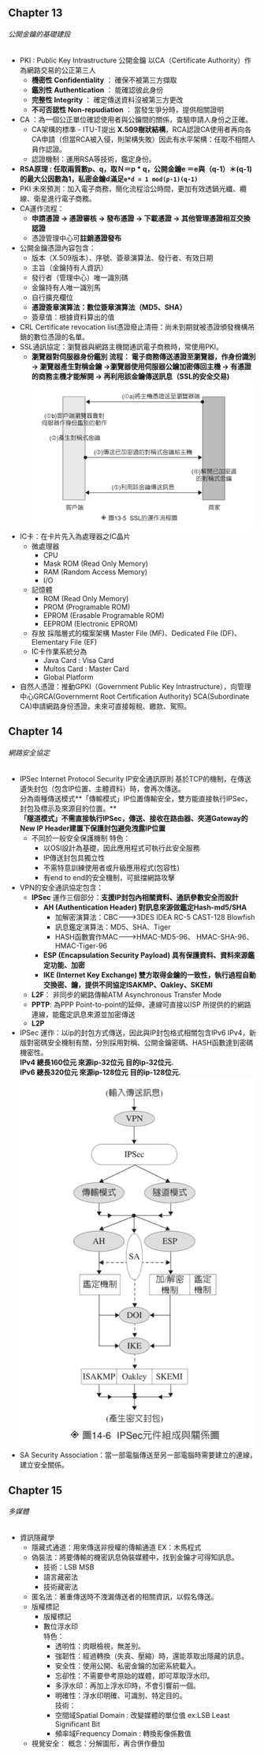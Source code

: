 ## Chapter 13
###### 公開金鑰的基礎建設
* PKI : Public Key Intrastructure 公開金鑰 以CA（Certificate Authority）作為網路交易的公正第三人
   * **機密性 Confidentiality** ： 確保不被第三方擷取
   * **鑑別性 Authentication** ： 能確認彼此身份
   * **完整性 Integrity** ： 確定傳送資料沒被第三方更改
   * **不可否認性 Non-repudiation** ： 當發生爭分時，提供相關證明
* CA ：為一個公正單位確認使用者與公鑰間的關係，查驗申請人身份之正確。
  * CA架構的標準 - ITU-T提出 **X.509樹狀結構**，RCA認證CA使用者再向各CA申請（但當RCA被入侵，則架構失敗）因此有水平架構：任取不相關人員作認證。
  * 認證機制：運用RSA等技術，鑑定身份。
* **RSA原理 : 任取兩質數p、q，取Ｎ＝p * q，公開金鑰e ＝e與（q-1）＊(q-1)的最大公因數為1，私密金鑰d滿足`e*d = 1 mod(p-1)(q-1)`**
* PKI 未來預測：加入電子商務，簡化流程洽公時間，更加有效透鍋光纖、纜線、衛星進行電子商務。
* CA運作流程：
   * **申請憑證 -> 憑證審核 -> 發布憑證 -> 下載憑證 -> 其他管理憑證相互交換認證**
   * 憑證管理中心可**註銷憑證發布**
* 公開金鑰憑證內容包含：
   * 版本（X.509版本）、序號、簽章演算法、發行者、有效日期
   * 主旨（金鑰持有人資訊）
   * 發行者（管理中心）唯一識別碼
   * 金鑰持有人唯一識別馬
   * 自行擴充欄位
   * **憑證簽章演算法：數位簽章演算法（MD5、SHA）**
   * 簽章值：根據資料算出的值
* CRL Certificate revocation list憑證廢止清冊：尚未到期就被憑證頒發機構吊銷的數位憑證的名單。
* SSL通訊協定：瀏覽器與網路主機間通訊電子商務時，常使用PKI。
  * **瀏覽器對伺服器身份鑑別 流程： 電子商務傳送憑證至瀏覽器，作身份識別 -> 瀏覽器產生對稱金鑰 ->瀏覽器使用伺服器公鑰加密傳回主機 -> 
  有憑證的商務主機才能解開 -> 再利用該金鑰傳送訊息（SSL的安全交易)**
  ![image](https://github.com/annachen88/Note/blob/51c5b15994b6d6a91d0daea30edc8f55e5628c45/ssl.png)
* IC卡：在卡片先入為處理器之IC晶片 
  * 微處理器
    * CPU
    * Mask ROM (Read Only Memory)
    * RAM (Random Access Memory)
    * I/O
  * 記憶體
    * ROM (Read Only Memory)
    * PROM (Programable ROM)
    * EPROM (Erasable Programable ROM)
    * EEPROM (Electronic EPROM)
  * 存放 採階層式的檔案架構 Master File (MF)、Dedicated File (DF)、Elementary File (EF)
  * IC卡作業系統分為 
    * Java Card : Visa Card
    * Multos Card : Master Card
    * Global Platform 
* 自然人憑證：推動GPKI（Government Public Key Intrastructure），向管理中心GRCA(Governmernt Root Certification Authority)
 SCA(Subordinate CA)申請網路身份憑證，未來可直接報稅、繳款、駕照。 
## Chapter 14
###### 網路安全協定
* IPSec Internet Protocol Security IP安全通訊原則
  基於TCP的機制，在傳送遺失封包（包含IP位置、主體資料）時，會再次傳送。  
  分為兩種傳送模式**「傳輸模式」IP位置傳輸安全，雙方能直接執行IPSec，封包及標示及來源目的位置。**    
  **「隧道模式」不需直接執行IPSec，傳送、接收在路由器、夾道Gateway的New IP Header建置下保護封包避免洩露IP位置**    
  * 不同於一般安全保護機制 特色：
    * 以OSI設計為基礎，因此應用程式可執行此安全服務
    * IP傳送封包具獨立性
    * 不需特意訓練使用者或升級應用程式(包容性)
    * 有end to end的安全機制，可抵擋網路攻擊
* VPN的安全通訊協定包含：
    * **IPSec**
      運作三個部分：**支援IP封包內相關資料、通訊參數安全而設計**
      * **AH (Authentication Header) 對訊息來源做鑑定Hash-md5/SHA**
        * 加解密演算法：CBC--->3DES IDEA RC-5 CAST-128 Blowfish
        * 訊息鑑定演算法：MD5、SHA、Tiger
        * HASH函數實作MAC--->HMAC-MD5-96、 HMAC-SHA-96、HMAC-Tiger-96
      * **ESP (Encapsulation Security Payload) 具有保護資料、資料來源鑑定功能、加密**
      * **IKE (Internet Key Exchange) 雙方取得金鑰的一致性，執行過程自動交換密、鑰，提供不同協定ISAKMP、Oakley、SKEMI**  
    * **L2F**：
      非同步的網路傳輸ATM Asynchronous Transfer Mode
    * **PPTP**:
      為PPP Point-to-point的延伸，連線可直接以ISP 所提供的的網路連線，能鑑定訊息來源並加密傳送
    * **L2P**
* IPSec 運作：以ip的封包方式傳送，因此與IP封包格式相關包含IPv6 IPv4，新版對密碼安全機制有關，分別採用對稱、公開金鑰密碼、HASH函數達到密碼機密性。  
**IPv4 總長160位元 來源ip-32位元 目的ip-32位元.**  
**IPv6 總長320位元 來源ip-128位元 目的ip-128位元.**  
![image](https://github.com/annachen88/Note/blob/dd1224f0452cb3aed57eea1ccd0406461d3eff88/IPSec.png)
* SA Security Association：當一部電腦傳送至另一部電腦時需要建立的連線，建立安全關係。
## Chapter 15
###### 多媒體
* 資訊隱藏學
  * 隱藏式通道：用來傳送非授權的傳輸通道 EX：木馬程式
  * 偽裝法：將要傳輸的機密訊息偽裝媒體中，找到金鑰才可得知訊息。
    * 技術：LSB MSB
    * 語言藏密法
    * 技術藏密法 
  * 匿名法：著重傳送時不洩漏傳送者的相關資訊，以假名傳送。
  * 版權標記
    * 版權標記
    * 數位浮水印  
      特色：  
      * 透明性：肉眼檢視，無差別。
      * 強韌性：經過轉換（失真、壓縮）時，還能萃取出隱藏的訊息。 
      * 安全性：使用公開、私密金鑰的加密系統載入。
      * 忘卻性：不需要參考原始的媒體，即可萃取浮水印。
      * 多浮水印：再加上浮水印時，不會引響前一個。
      * 明確性：浮水印明確、可識別、特定目的。  
      技術：
      * 空間域Spatial Domain : 改變媒體的單位值 ex:LSB Least Significant Bit
      * 頻率域Frequency Domain : 轉換影像係數值
   * 視覺安全：  概念：分解圖形，再合併作疊加
